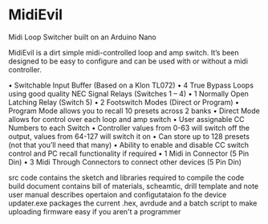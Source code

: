 # MidiEvil
Midi Loop Switcher built on an Arduino Nano 

MidiEvil is a dirt simple midi-controlled loop and amp switch. It’s been designed to be easy to configure and can be used with or without a midi controller.

•	Switchable Input Buffer (Based on a Klon TL072)
•	4 True Bypass Loops using good quality NEC Signal Relays (Switches 1 – 4)
•	1 Normally Open Latching Relay (Switch 5)
•	2 Footswitch Modes (Direct or Program)
•	Program Mode allows you to recall 10 presets across 2 banks
•	Direct Mode allows for control over each loop and amp switch
•	User assignable CC Numbers to each Switch
•	Controller values from 0-63 will switch off the output, values from 64-127 will switch it on
•	Can store up to 128 presets (not that you’ll need that many)
•	Ability to enable and disable CC switch control and PC recall functionality if required
•	1 Midi in Connector (5 Pin Din)
•	3 Midi Through Connectors to connect other devices (5 Pin Din)

src code contains the sketch and libraries required to compile the code
build document contains bill of materials, scheamtic, drill template and note
user manual describes opertaion and configutataion fo the device
updater.exe packages the current .hex, avrdude and a batch script to make uploading firmware easy if you aren't a programmer
